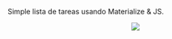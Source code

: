 <p> Simple lista de tareas usando Materialize & JS.</p>

<p align="center">
    <img src="https://i.imgur.com/EkJhemC.png">
</p>
